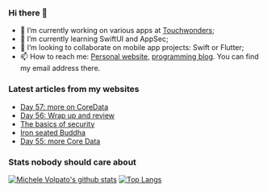 ### Hi there 👋

- 🔭 I’m currently working on various apps at [Touchwonders](https://touchwonders.com);
- 🌱 I’m currently learning SwiftUI and AppSec;
- 👯 I’m looking to collaborate on mobile app projects: Swift or Flutter;
- 📫 How to reach me: [Personal website](https://volpato.nl), [programming blog](https://ishouldgotosleep.com). You can find my email address there.

<!--
**mvolpato/mvolpato** is a ✨ _special_ ✨ repository because its `README.md` (this file) appears on your GitHub profile.

Here are some ideas to get you started:

- 🔭 I’m currently working on ...
- 🌱 I’m currently learning ...
- 👯 I’m looking to collaborate on ...
- 🤔 I’m looking for help with ...
- 💬 Ask me about ...
- 📫 How to reach me: ...
- 😄 Pronouns: ...
- ⚡ Fun fact: ...
-->

### Latest articles from my websites

<!-- BLOG-POST-LIST:START -->
- [Day 57: more on CoreData](https://ishouldgotosleep.com/100-days-swiftui/day-57-more-on-core-data)
- [Day 56: Wrap up and review](https://ishouldgotosleep.com/100-days-swiftui/day-56-wrap-up-and-challenges)
- [The basics of security](https://ishouldgotosleep.com/app-security/the-basics-of-security)
- [Iron seated Buddha](https://volpato.nl/iron-seated-buddha/)
- [Day 55: more Core Data](https://ishouldgotosleep.com/100-days-swiftui/day-55-more-core-data)
<!-- BLOG-POST-LIST:END -->

### Stats nobody should care about

[![Michele Volpato's github stats](https://github-readme-stats.vercel.app/api?username=mvolpato&show_icons=true)](https://github.com/anuraghazra/github-readme-stats)
[![Top Langs](https://github-readme-stats.vercel.app/api/top-langs/?username=mvolpato&layout=compact)](https://github.com/anuraghazra/github-readme-stats)
